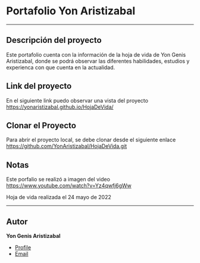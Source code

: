 # Portafolio Yon Aristizabal
***

## Descripción del proyecto
Este portafolio cuenta con la información de la hoja de vida de Yon Genis Aristizabal, donde se podrá observar
las diferentes habilidades, estudios y experienca con que cuenta en la actualidad.

## Link del proyecto
En el siguiente link puedo observar una vista del proyecto https://yonaristizabal.github.io/HojaDeVida/

## Clonar el Proyecto
Para abrir el proyecto local, se debe clonar desde el siguiente enlace https://github.com/YonAristizabal/HojaDeVida.git

## Notas
Este porfalio se realizó a imagen del video https://www.youtube.com/watch?v=Yz4qwfj6gWw

Hoja de vida realizada el 24 mayo de 2022

***
## Autor
**Yon Genis Aristizabal**
- [Profile](https://github.com/YonAristizabal "Yon Aristizabal")
- [Email](mailto:ygaristizabal81046@umanizales.edu.co?subject=Hola% "Hola!")

